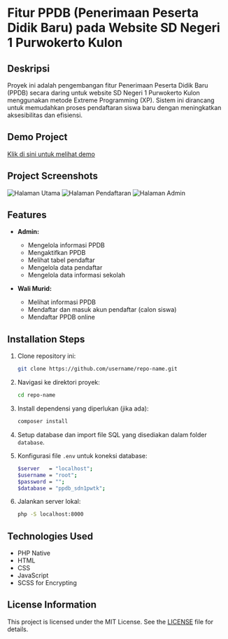 # Fitur PPDB (Penerimaan Peserta Didik Baru) pada Website SD Negeri 1 Purwokerto Kulon

## Deskripsi
Proyek ini adalah pengembangan fitur Penerimaan Peserta Didik Baru (PPDB) secara daring untuk website SD Negeri 1 Purwokerto Kulon menggunakan metode Extreme Programming (XP). Sistem ini dirancang untuk memudahkan proses pendaftaran siswa baru dengan meningkatkan aksesibilitas dan efisiensi.

## Demo Project
[Klik di sini untuk melihat demo](https://ppdb.sdn1purwokertokulon.sch.id)

## Project Screenshots
![Halaman Utama](screenshots/homepage.png)
![Halaman Pendaftaran](screenshots/registration.png)
![Halaman Admin](screenshots/admin.png)

## Features
- **Admin:**
  - Mengelola informasi PPDB
  - Mengaktifkan PPDB
  - Melihat tabel pendaftar
  - Mengelola data pendaftar
  - Mengelola data informasi sekolah

- **Wali Murid:**
  - Melihat informasi PPDB
  - Mendaftar dan masuk akun pendaftar (calon siswa)
  - Mendaftar PPDB online

## Installation Steps
1. Clone repository ini:
    ```bash
    git clone https://github.com/username/repo-name.git
    ```
2. Navigasi ke direktori proyek:
    ```bash
    cd repo-name
    ```
3. Install dependensi yang diperlukan (jika ada):
    ```bash
    composer install
    ```
4. Setup database dan import file SQL yang disediakan dalam folder `database`.

5. Konfigurasi file `.env` untuk koneksi database:
    ```bash
    $server   = "localhost";
    $username = "root";
    $password = "";
    $database = "ppdb_sdn1pwtk";
    ```

6. Jalankan server lokal:
    ```bash
    php -S localhost:8000
    ```

## Technologies Used
- PHP Native
- HTML
- CSS
- JavaScript
- SCSS for Encrypting

## License Information
This project is licensed under the MIT License. See the [LICENSE](LICENSE) file for details.

